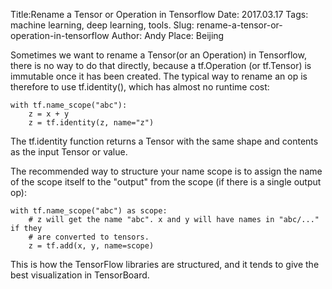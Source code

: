 Title:Rename a Tensor or Operation in Tensorflow
Date: 2017.03.17
Tags: machine learning, deep learning, tools.
Slug: rename-a-tensor-or-operation-in-tensorflow
Author: Andy
Place: Beijing

Sometimes we want to rename a Tensor(or an Operation) in Tensorflow, there is no way to do that directly, because a tf.Operation (or tf.Tensor) is immutable once it has been created. The typical way to rename an op is therefore to use tf.identity(), which has almost no runtime cost:
   
```language-python
with tf.name_scope("abc"):
    z = x + y
    z = tf.identity(z, name="z")
```
The tf.identity function returns a Tensor with the same shape and contents as the input Tensor or value.

The recommended way to structure your name scope is to assign the name of the scope itself to the "output" from the scope (if there is a single output op):
```language-python
with tf.name_scope("abc") as scope:
    # z will get the name "abc". x and y will have names in "abc/..." if they
    # are converted to tensors.
    z = tf.add(x, y, name=scope)
```

This is how the TensorFlow libraries are structured, and it tends to give the best visualization in TensorBoard.

[^1]:[How to rename a variable which respects the name scope?](https://stackoverflow.com/questions/34399588/how-to-rename-a-variable-which-respects-the-name-scope/34399966#34399966)
